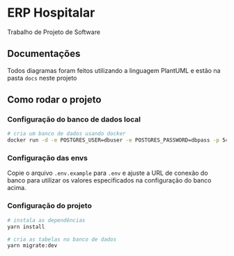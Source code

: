 # ERP Hospitalar

Trabalho de Projeto de Software

## Documentações

Todos diagramas foram feitos utilizando a linguagem PlantUML e estão na pasta `docs` neste projeto

## Como rodar o projeto

### Configuração do banco de dados local

```bash
# cria um banco de dados usando docker
docker run -d -e POSTGRES_USER=dbuser -e POSTGRES_PASSWORD=dbpass -p 5432:5432 postgres:latest
```

### Configuração das envs

Copie o arquivo `.env.example` para `.env` e ajuste a URL de conexão do banco para utilizar os valores especificados na configuração do banco acima.

### Configuração do projeto

```bash
# instala as dependências
yarn install

# cria as tabelas no banco de dados
yarn migrate:dev
```
